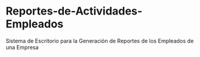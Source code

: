 # Reportes-de-Actividades-Empleados
Sistema de Escritorio para la Generación de Reportes de los Empleados de una Empresa

